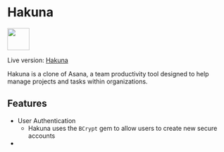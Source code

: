 # Hakuna

<img src="https://github.com/addriv/Hakuna/blob/master/app/assets/images/hakuna_logo.png" width="50">

Live version: [Hakuna](https://hakuna-.herokuapp.com)

Hakuna is a clone of Asana, a team productivity tool designed to help manage projects and tasks within organizations.

## Features

* User Authentication
  * Hakuna uses the `BCrypt` gem to allow users to create new secure accounts
*
